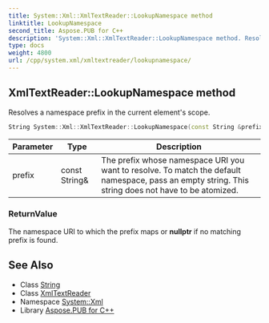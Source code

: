 ```yaml
---
title: System::Xml::XmlTextReader::LookupNamespace method
linktitle: LookupNamespace
second_title: Aspose.PUB for C++
description: 'System::Xml::XmlTextReader::LookupNamespace method. Resolves a namespace prefix in the current element''s scope in C++.'
type: docs
weight: 4800
url: /cpp/system.xml/xmltextreader/lookupnamespace/
---
```

## XmlTextReader::LookupNamespace method


Resolves a namespace prefix in the current element's scope.

```cpp
String System::Xml::XmlTextReader::LookupNamespace(const String &prefix) override
```


| Parameter | Type | Description |
| --- | --- | --- |
| prefix | const String\& | The prefix whose namespace URI you want to resolve. To match the default namespace, pass an empty string. This string does not have to be atomized. |

### ReturnValue

The namespace URI to which the prefix maps or **nullptr** if no matching prefix is found.

## See Also

* Class [String](../../../system/string/)
* Class [XmlTextReader](../)
* Namespace [System::Xml](../../)
* Library [Aspose.PUB for C++](../../../)

